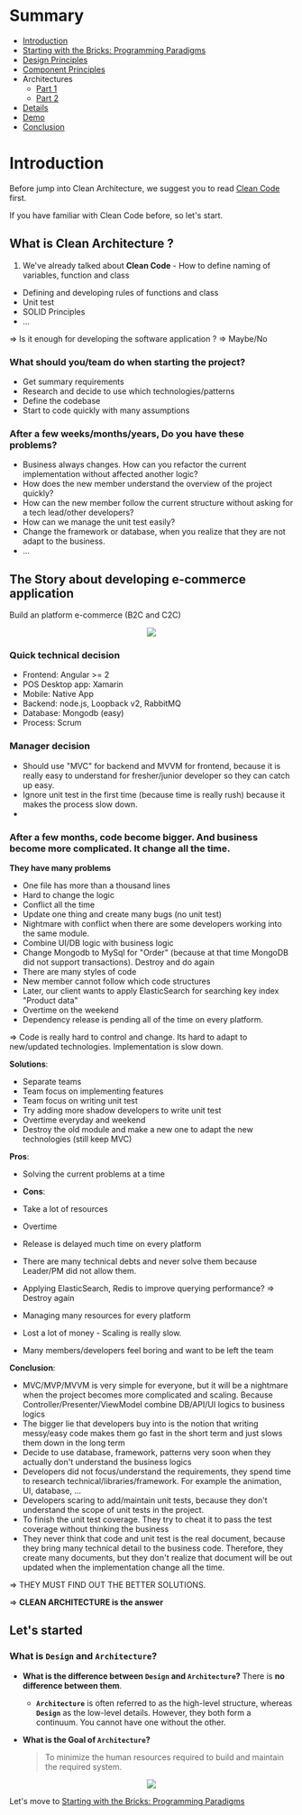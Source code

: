 # **Summary**

-   [Introduction](#introduction)
-   [Starting with the Bricks: Programming Paradigms](ProgrammingParadigms.md#summary)
-   [Design Principles](DesignPrinciple.md#summary)
-   [Component Principles](ComponentPrinciple.md#summary)
-   Architectures
    -   [Part 1](Architecture-1.md#summary)
    -   [Part 2](Architecture-2.md#summary)
-   [Details](Details.md#summary)
-   [Demo](examples/ecomerce/README.md)
-   [Conclusion](Conclusion.md)

# **Introduction**

Before jump into Clean Architecture, we suggest you to read [Clean Code](../clean-code/README.md) first.

If you have familiar with Clean Code before, so let's start.

## What is **Clean Architecture** ?

1. We've already talked about **Clean Code** - How to define naming of variables, function and class

-   Defining and developing rules of functions and class
-   Unit test
-   SOLID Principles
-   ...

=> Is it enough for developing the software application ?
=> Maybe/No

### What should you/team do when starting the project?

-   Get summary requirements
-   Research and decide to use which technologies/patterns
-   Define the codebase
-   Start to code quickly with many assumptions

### After a few weeks/months/years, Do you have these problems?

-   Business always changes. How can you refactor the current implementation without affected another logic?
-   How does the new member understand the overview of the project quickly?
-   How can the new member follow the current structure without asking for a tech lead/other developers?
-   How can we manage the unit test easily?
-   Change the framework or database, when you realize that they are not adapt to the business.
-   ...

## **The Story about developing e-commerce application**

Build an platform e-commerce (B2C and C2C)

<p align="center">
  <img src="images/e-commerce.png" />
</p>

### Quick technical decision

-   Frontend: Angular >= 2
-   POS Desktop app: Xamarin
-   Mobile: Native App
-   Backend: node.js, Loopback v2, RabbitMQ
-   Database: Mongodb (easy)
-   Process: Scrum

### Manager decision

-   Should use "MVC" for backend and MVVM for frontend, because it is really easy to understand for fresher/junior developer so they can catch up easy.
-   Ignore unit test in the first time (because time is really rush) because it makes the process slow down.
-

### After a few months, code become bigger. And business become more complicated. It change all the time.

**They have many problems**

-   One file has more than a thousand lines
-   Hard to change the logic
-   Conflict all the time
-   Update one thing and create many bugs (no unit test)
-   Nightmare with conflict when there are some developers working into the same module.
-   Combine UI/DB logic with business logic
-   Change Mongodb to MySql for "Order" (because at that time MongoDB did not support transactions). Destroy and do again
-   There are many styles of code
-   New member cannot follow which code structures
-   Later, our client wants to apply ElasticSearch for searching key index "Product data"
-   Overtime on the weekend
-   Dependency release is pending all of the time on every platform.

=> Code is really hard to control and change. Its hard to adapt to new/updated technologies. Implementation is slow down.

**Solutions**:

-   Separate teams
-   Team focus on implementing features
-   Team focus on writing unit test
-   Try adding more shadow developers to write unit test
-   Overtime everyday and weekend
-   Destroy the old module and make a new one to adapt the new technologies (still keep MVC)

**Pros**:

-   Solving the current problems at a time
-   **Cons**:

-   Take a lot of resources
-   Overtime
-   Release is delayed much time on every platform
-   There are many technical debts and never solve them because Leader/PM did not allow them.
-   Applying ElasticSearch, Redis to improve querying performance? => Destroy again
-   Managing many resources for every platform
-   Lost a lot of money - Scaling is really slow.
-   Many members/developers feel boring and want to be left the team

**Conclusion**:

-   MVC/MVP/MVVM is very simple for everyone, but it will be a nightmare when the project becomes more complicated and scaling. Because Controller/Presenter/ViewModel combine DB/API/UI logics to business logics
-   The bigger lie that developers buy into is the notion that writing messy/easy code makes them go fast in the short term and just slows them down in the long term
-   Decide to use database, framework, patterns very soon when they actually don't understand the business logics
-   Developers did not focus/understand the requirements, they spend time to research technical/libraries/framework. For example the animation, UI, database, ...
-   Developers scaring to add/maintain unit tests, because they don't understand the scope of unit tests in the project.
-   To finish the unit test coverage. They try to cheat it to pass the test coverage without thinking the business
-   They never think that code and unit test is the real document, because they bring many technical detail to the business code. Therefore, they create many documents, but they don't realize that document will be out updated when the implementation change all the time.

=> THEY MUST FIND OUT THE BETTER SOLUTIONS.

=> **CLEAN ARCHITECTURE is the answer**

## **Let's started**

### **What is `Design` and `Architecture`?**

-   **What is the difference between `Design` and `Architecture`?** There is **no difference between them**.

    -   **`Architecture`** is often referred to as the high-level structure, whereas **`Design`** as the low-level details. However, they both form a continuum. You cannot have one without the other.

-   **What is the Goal of `Architecture`?**
    > To minimize the human resources required to build and maintain the required system.

<p align="center">
  <img src="images/container-house-architecture.jpeg" />
</p>

Let's move to [Starting with the Bricks: Programming Paradigms](ProgrammingParadigms.md#summary)
